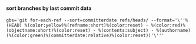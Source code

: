 #### sort branches by last commit data

```
gbs='git for-each-ref --sort=committerdate refs/heads/ --format='\''%(HEAD) %(color:yellow)%(refname:short)%(color:reset) - %(color:red)%(objectname:short)%(color:reset) - %(contents:subject) - %(authorname) (%(color:green)%(committerdate:relative)%(color:reset))'\'''
```

